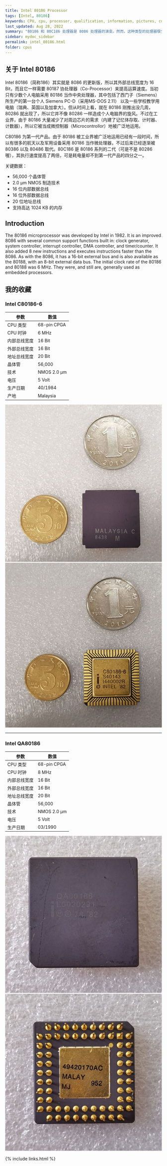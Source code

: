 ```yaml
---
title: Intel 80186 Processor
tags: [Intel, 80186]
keywords: CPU, cpu, processor, qualification, information, pictures, core, frequency, chip packaging, packaging, cpu info, x86, collection, amd, cyrix, harris, ibm, idt, iit, intel, motorola, nec, sgs, sgs-thomson, siemens, ST, signetics, mhs, ti, texas instruments, ulsi, umc, weitek, zilog, 808x, 8085, 8088, 8086, 80188, 80186, 80286, 286, 80386, 386, i386, Am386, 386sx, 386dx, 486, i486, 586, 486sx, 486dx, overdrive, 487, pentium, 586, 5x86, 386dlc, 386slc, 486dx2, mmx, ppro, pentium-pro, pro, athlon, duron, z80, dirk oppelt, dirk, oppelt, engineering, sample, samples
last_updated: Aug 28, 2022
summary: "80186 和 80C186 处理器是 8086 处理器的演变。然而，这种类型的处理器很少用于个人电脑，因为集成到芯片中的附加功能和能力在经典个人电脑中没有任何优势。80186和80C186处理器的主要应用领域是嵌入式控制市场。它们在那里控制调制解调器、打印机、复印机、传真机等，但它们也用于录像机、微波炉和空调。原因是芯片上集成了时钟发生器、可编程中断控制器、DMA 通道、16 位定时器和等待状态发生器等附加功能。值得注意的是，这种处理器类型自 1982 年上市以来就已经面市，用于控制设备和系统。"
sidebar: mydoc_sidebar
permalink: intel_80186.html
folder: cpus
---
```


## 关于 Intel 80186

Intel 80186（简称186）其实就是 8086 的更新版，所以其外部总线宽度为 16 Bit，而且它一样需要 80187 协处理器（Co-Processor）来提高运算速度。当初只有少数个人电脑采用 80186 当作中央处理器，其中包括了西门子（Siemens）所生产的第一台个人 Siemens PC-D（采用MS-DOS 2.11） 以及一些学校教学用电脑（瑞典、英国以及加拿大）。但从时间上看，就在 80186 刚推出没几周，80286 就出现了，所以它并不像 80286 一样造成个人电脑界的旋风。不过在工业界，由于 80186 大量减少了对周边芯片的需求（内建了记忆体存取、计时器、计数器），所以它被当成微控制器（Microcontrollor）地被广泛地运用。

C80186 为第一代产品。由于 80186 被工业界被广泛地运用已经有一段时间，所以有很多的航天以及军用设备采用 80186 当作微处理器，不过后来已经逐渐被 80386 以及 80486 取代。80C186 是 80186 系列的二代（可是不是 80286 喔），其执行速度提高了两倍，可是耗电量却不到第一代产品的四分之一。

关键数据：
- 56,000 个晶体管
- 2.0 µm NMOS 制造技术
- 16 位内部数据总线
- 16 位外部数据总线
- 20 位地址总线
- 支持高达 1024 KB 的内存

## Introduction

The 80186 microprocessor was developed by Intel in 1982. It is an improved 8086 with several common support functions built in: clock generator, system controller, interrupt controller, DMA controller, and timer/counter. It also added 8 new instructions and executes instructions faster than the 8086. As with the 8086, it has a 16-bit external bus and is also available as the 80188, with an 8-bit external data bus. The initial clock rate of the 80186 and 80188 was 6 MHz. They were, and still are, generally used as embedded processors.

## 我的收藏

### Intel C80186-6

| 参数 | 数值 |
| ------ | ------ |
| CPU 类型 | 68-pin CPGA |
| CPU 时钟 | 6 MHz |
| 内部总线宽度 | 16 Bit |
| 外部总线宽度 | 16 Bit |
| 地址总线宽度 | 20 Bit |
| 晶体管 | 56,000 |
| 技术 | NMOS 2.0 µm |
| 电压 | 5 Volt |
| 生产日期 | 40/1984 |
| 产地 | Malaysia |

![Intel C80186-6 正面](/images/cpus/Intel/Intel_C80186-6_1.jpg)
![Intel C80186-6 反面](/images/cpus/Intel/Intel_C80186-6_2.jpg)

---------

### Intel QA80186

| 参数 | 数值 |
| ------ | ------ |
| CPU 类型 | 68-pin CPGA |
| CPU 时钟 | 8 MHz |
| 内部总线宽度 | 16 Bit |
| 外部总线宽度 | 16 Bit |
| 地址总线宽度 | 20 Bit |
| 晶体管 | 56,000 |
| 技术 | NMOS 2.0 µm |
| 电压 | 5 Volt |
| 生产日期 | 03/1990 |

![Intel QA80186 正面](/images/cpus/Intel/Intel_QA80186_1.jpg)
![Intel QA80186 反面](/images/cpus/Intel/Intel_QA80186_2.jpg)

{% include links.html %}
